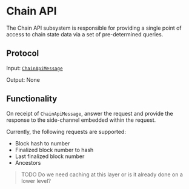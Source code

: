 # Chain API

The Chain API subsystem is responsible for providing a single point of access to chain state data via a set of pre-determined queries.

## Protocol

Input: [`ChainApiMessage`](../../types/overseer-protocol.md#chain-api-message)

Output: None

## Functionality

On receipt of `ChainApiMessage`, answer the request and provide the response to the side-channel embedded within the request.

Currently, the following requests are supported:
* Block hash to number
* Finalized block number to hash
* Last finalized block number
* Ancestors

> TODO Do we need caching at this layer or is it already done on a lower level?